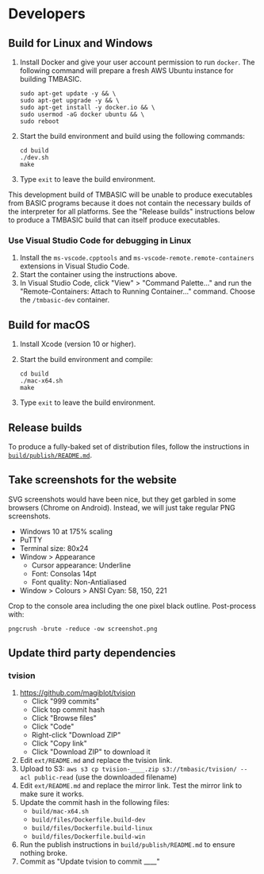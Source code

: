# Developers

## Build for Linux and Windows
1. Install Docker and give your user account permission to run `docker`. The following command will prepare a fresh AWS Ubuntu instance for building TMBASIC.

    ```
    sudo apt-get update -y && \
    sudo apt-get upgrade -y && \
    sudo apt-get install -y docker.io && \
    sudo usermod -aG docker ubuntu && \
    sudo reboot
    ```

1. Start the build environment and build using the following commands:

    ```
    cd build
    ./dev.sh
    make
    ```

1. Type `exit` to leave the build environment.

This development build of TMBASIC will be unable to produce executables from BASIC programs because it does not contain the necessary builds of the interpreter for all platforms. See the "Release builds" instructions below to produce a TMBASIC build that can itself produce executables.

### Use Visual Studio Code for debugging in Linux
1. Install the `ms-vscode.cpptools` and `ms-vscode-remote.remote-containers` extensions in Visual Studio Code.
1. Start the container using the instructions above.
1. In Visual Studio Code, click "View" > "Command Palette..." and run the "Remote-Containers: Attach to Running Container..." command. Choose the `/tmbasic-dev` container.

## Build for macOS
1. Install Xcode (version 10 or higher).

1. Start the build environment and compile:

    ```
    cd build
    ./mac-x64.sh
    make
    ```

1. Type `exit` to leave the build environment.

## Release builds
To produce a fully-baked set of distribution files, follow the instructions in [`build/publish/README.md`](build/publish/README.md).

## Take screenshots for the website
SVG screenshots would have been nice, but they get garbled in some browsers (Chrome on Android). Instead, we will just take regular PNG screenshots.

- Windows 10 at 175% scaling
- PuTTY
- Terminal size: 80x24
- Window > Appearance
    - Cursor appearance: Underline
    - Font: Consolas 14pt
    - Font quality: Non-Antialiased
- Window > Colours > ANSI Cyan: 58, 150, 221

Crop to the console area including the one pixel black outline. Post-process with:

```
pngcrush -brute -reduce -ow screenshot.png
```

## Update third party dependencies

### tvision
1. https://github.com/magiblot/tvision
    - Click "999 commits"
    - Click top commit hash
    - Click "Browse files"
    - Click "Code"
    - Right-click "Download ZIP"
    - Click "Copy link"
    - Click "Download ZIP" to download it
1. Edit `ext/README.md` and replace the tvision link.
1. Upload to S3: `aws s3 cp tvision-____.zip s3://tmbasic/tvision/ --acl public-read` (use the downloaded filename)
1. Edit `ext/README.md` and replace the mirror link. Test the mirror link to make sure it works.
1. Update the commit hash in the following files:
    - `build/mac-x64.sh`
    - `build/files/Dockerfile.build-dev`
    - `build/files/Dockerfile.build-linux`
    - `build/files/Dockerfile.build-win`
1. Run the publish instructions in `build/publish/README.md` to ensure nothing broke.
1. Commit as "Update tvision to commit ____"
